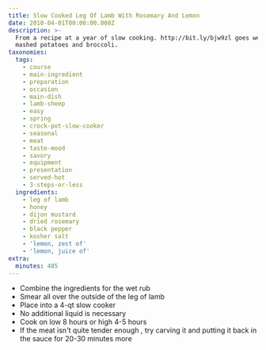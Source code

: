 ```yaml
---
title: Slow Cooked Leg Of Lamb With Rosemary And Lemon
date: 2010-04-01T00:00:00.000Z
description: >-
  From a recipe at a year of slow cooking. http://bit.ly/bjw9zl goes well with
  mashed potatoes and broccoli.
taxonomies:
  tags:
    - course
    - main-ingredient
    - preparation
    - occasion
    - main-dish
    - lamb-sheep
    - easy
    - spring
    - crock-pot-slow-cooker
    - seasonal
    - meat
    - taste-mood
    - savory
    - equipment
    - presentation
    - served-hot
    - 3-steps-or-less
  ingredients:
    - leg of lamb
    - honey
    - dijon mustard
    - dried rosemary
    - black pepper
    - kosher salt
    - 'lemon, zest of'
    - 'lemon, juice of'
extra:
  minutes: 485
---
```

 - Combine the ingredients for the wet rub
 - Smear all over the outside of the leg of lamb
 - Place into a 4-qt slow cooker
 - No additional liquid is necessary
 - Cook on low 8 hours or high 4-5 hours
 - If the meat isn't quite tender enough , try carving it and putting it back in the sauce for 20-30 minutes more
